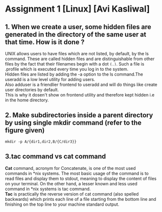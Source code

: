 # Assignment 1 [Linux] [Avi Kasliwal]

## 1. When we create a user, some hidden files are generated in the directory of the same user at that time. How is it done ?
UNIX allows users to have files which are not listed, by default, by the ls command.
These are called hidden files and are distinguishable from other files by the fact that their 
filenames begin with a dot `(.)`. Such a file is .profile which is executed every time you log in 
to the system.           
Hidden files are listed by adding the -a option to the ls command.The useradd is a low level 
utility for adding users.           
Also adduser is a friendlier frontend to useradd and will do things like create user 
directories by default.                
This is why it dosen't show on frontend utility and therefore kept hidden i.e in the home directory.        
              
## 2. Make subdirectories inside a parent directory by using single mkdir command (refer to the figure given)

`mkdir -p A/{dir1,dir2,B/{C/dir3}}`
   
## 3.tac command vs cat command
**Cat** command, acronym for Concatenate, is one of the most used commands in *nix systems. 
The most basic usage of the command is to read files and display them to stdout, meaning to display 
the content of files on your terminal.
On the other hand, a lesser known and less used command in *nix systems is tac command.        
**Tac** is practically the reverse version of cat command (also spelled backwards) which prints each line 
of a file starting from the bottom line and finishing on the top line to your machine standard output.




